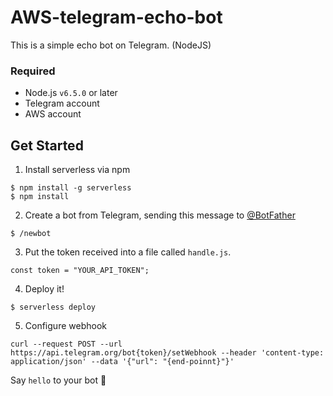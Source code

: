 <!--
title: 'Simple Telegram bot'
description: 'This is a simple echo bot on Telegram.'
framework: v1
platform: AWS
language: NodeJS
authorLink: 'https://github.com/hrchu'
authorName: 'Peter Chu'
authorAvatar: 'https://avatars2.githubusercontent.com/u/3183314?s=460&v=4'
-->

# AWS-telegram-echo-bot

This is a simple echo bot on Telegram. (NodeJS)

### Required 
- Node.js `v6.5.0` or later
- Telegram account 
- AWS account

## Get Started

1.  Install serverless via npm

```
$ npm install -g serverless
$ npm install
```

2. Create a bot from Telegram, sending this message to [@BotFather](https://web.telegram.org/#/im?p=@BotFather)
```
$ /newbot
```


3. Put the token received into a file called `handle.js`.
```
const token = "YOUR_API_TOKEN";
```

4. Deploy it!
```
$ serverless deploy
```

5. Configure webhook
```
curl --request POST --url https://api.telegram.org/bot{token}/setWebhook --header 'content-type: application/json' --data '{"url": "{end-poinnt}"}'
```

Say `hello` to your bot 🤖

